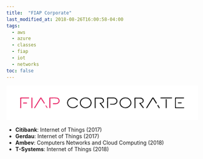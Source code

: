 ```yaml
---
title:  "FIAP Corporate"
last_modified_at: 2018-08-26T16:00:58-04:00
tags:
  - aws
  - azure
  - classes
  - fiap
  - iot
  - networks
toc: false
---
```


[![](/assets/images/posts/2017-02-01-fiap-corporate.png)](https://www.fiap.com.br/corporate/)

- **Citibank**: Internet of Things (2017)
- **Gerdau**: Internet of Things (2017)
- **Ambev**: Computers Networks and Cloud Computing (2018)
- **T-Systems**: Internet of Things (2018)